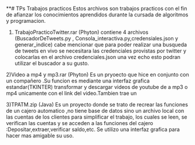 **# TPs
Trabajos practicos
Estos archivos son trabajos practicos con el fin de afianzar los conocimientos aprendidos durante la cursada de algoritmos y programacion.

1) TrabajoPracticoTwitter.rar (Phyton)
contiene 4 archivos (BuscadorDeTweets.py , Consola_interactiva.py,credensiales.json y generar_indice)
cabe mencionar que para poder realizar una busqueda de tweets en vivo se necesitara  las credenciales provistas por twitter y colocarlas en el archivo
credenciales.json una vez echo esto podran utilizar el buscador a su gusto.

2)Video a mp4 y mp3.rar (Phyton)
Es un pryoecto que hice en conjunto con un compañero .Su funcion es mediante una interfaz grafica estandar(TKINTER) transformar y descargar videos de youtube
de a mp3 o mp4 unicamente con el link del video.Tambien trae un 

3)TPATM.zip (Java)
Es un proyecto donde se trato de recrear las funciones de un cajero automatico ,no tiene base de datos sino un archivo local con las cuentas de los  clientes 
para simplificar el trabajo, los cuales se leen, se verifican las cuentas y se acceden a las funciones del cajero :Depositar,extraer,verificar saldo,etc.
Se utilizo una interfaz grafica para hacer mas amigable su uso.
